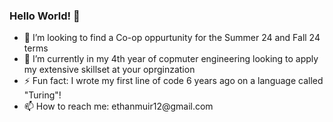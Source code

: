 ### Hello World! 👋

<ul>
 <li>👯 I’m looking to find a Co-op oppurtunity for the Summer 24 and Fall 24 terms</li>
 <li>🔭 I’m currently in my 4th year of copmuter engineering looking to apply my extensive skillset at your oprginzation</li>
 <li>⚡ Fun fact: I wrote my first line of code 6 years ago on a language called "Turing"!</li>
 <li>📫 How to reach me: ethanmuir12@gmail.com</li>
</ul>
